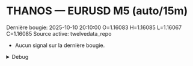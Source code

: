 # THANOS — EURUSD M5 (auto/15m)
Dernière bougie: 2025-10-10 20:10:00  O=1.16083  H=1.16085  L=1.16067  C=1.16085
Source active: twelvedata_repo

- Aucun signal sur la dernière bougie.

<details><summary>Debug</summary>

- TD_API_KEY manquant.

</details>